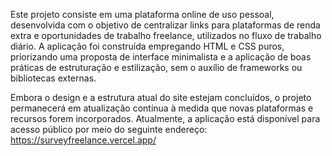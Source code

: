 Este projeto consiste em uma plataforma online de uso pessoal, desenvolvida com o objetivo de centralizar links para plataformas de renda extra e oportunidades de trabalho freelance, utilizados no fluxo de trabalho diário. A aplicação foi construída empregando HTML e CSS puros, priorizando uma proposta de interface minimalista e a aplicação de boas práticas de estruturação e estilização, sem o auxílio de frameworks ou bibliotecas externas.

Embora o design e a estrutura atual do site estejam concluídos, o projeto permanecerá em atualização contínua à medida que novas plataformas e recursos forem incorporados. Atualmente, a aplicação está disponível para acesso público por meio do seguinte endereço: https://surveyfreelance.vercel.app/
